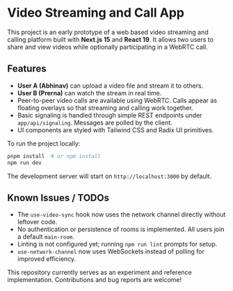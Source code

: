 # Video Streaming and Call App

This project is an early prototype of a web based video streaming and calling platform built with **Next.js 15** and **React 19**. It allows two users to share and view videos while optionally participating in a WebRTC call.

## Features

- **User A (Abhinav)** can upload a video file and stream it to others.
- **User B (Prerna)** can watch the stream in real time.
- Peer-to-peer video calls are available using WebRTC. Calls appear as floating overlays so that streaming and calling work together.
- Basic signaling is handled through simple REST endpoints under `app/api/signaling`. Messages are polled by the client.
- UI components are styled with Tailwind CSS and Radix UI primitives.

To run the project locally:

```bash
pnpm install  # or npm install
npm run dev
```

The development server will start on `http://localhost:3000` by default.

## Known Issues / TODOs

- The `use-video-sync` hook now uses the network channel directly without leftover code.
- No authentication or persistence of rooms is implemented. All users join a default `main-room`.
- Linting is not configured yet; running `npm run lint` prompts for setup.
- `use-network-channel` now uses WebSockets instead of polling for improved efficiency.

This repository currently serves as an experiment and reference implementation. Contributions and bug reports are welcome!
